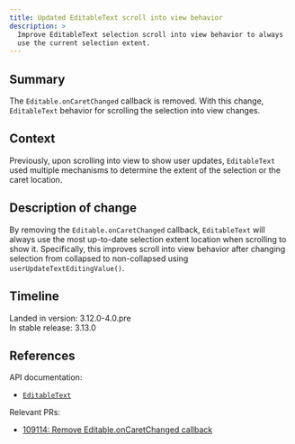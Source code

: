 ```yaml
---
title: Updated EditableText scroll into view behavior
description: >
  Improve EditableText selection scroll into view behavior to always
  use the current selection extent.
---
```


## Summary

The `Editable.onCaretChanged` callback is removed. With this change,
`EditableText` behavior for scrolling the selection into view
changes.

## Context

Previously, upon scrolling into view to show user updates, `EditableText`
used multiple mechanisms to determine the extent of the selection or the
caret location.

## Description of change

By removing the `Editable.onCaretChanged` callback, `EditableText` will always
use the most up-to-date selection extent location when scrolling to show it.
Specifically, this improves scroll into view behavior after
changing selection from collapsed to non-collapsed using
`userUpdateTextEditingValue()`.

## Timeline

Landed in version: 3.12.0-4.0.pre<br>
In stable release: 3.13.0

## References

API documentation:

* [`EditableText`]({{site.api}}/flutter/widgets/EditableText-class.html)

Relevant PRs:

* [109114: Remove Editable.onCaretChanged callback]({{site.repo.flutter}}/pull/109114)
